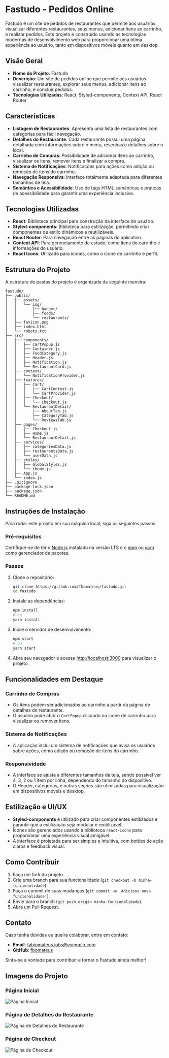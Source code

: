 # Fastudo - Pedidos Online

Fastudo é um site de pedidos de restaurantes que permite aos usuários visualizar diferentes restaurantes, seus menus, adicionar itens ao carrinho, e realizar pedidos. Este projeto é construído usando as tecnologias modernas de desenvolvimento web para proporcionar uma ótima experiência ao usuário, tanto em dispositivos móveis quanto em desktop.

## Visão Geral

- **Nome do Projeto**: Fastudo
- **Descrição**: Um site de pedidos online que permite aos usuários visualizar restaurantes, explorar seus menus, adicionar itens ao carrinho, e concluir pedidos.
- **Tecnologias Utilizadas**: React, Styled-components, Context API, React Router

## Características

- **Listagem de Restaurantes**: Apresenta uma lista de restaurantes com categorias para fácil navegação.
- **Detalhes do Restaurante**: Cada restaurante possui uma página detalhada com informações sobre o menu, resenhas e detalhes sobre o local.
- **Carrinho de Compras**: Possibilidade de adicionar itens ao carrinho, visualizar os itens, remover itens e finalizar a compra.
- **Sistema de Notificações**: Notificações para ações como adição ou remoção de itens do carrinho.
- **Navegação Responsiva**: Interface totalmente adaptada para diferentes tamanhos de tela.
- **Semântica e Acessibilidade**: Uso de tags HTML semânticas e práticas de acessibilidade para garantir uma experiência inclusiva.

## Tecnologias Utilizadas

- **React**: Biblioteca principal para construção da interface do usuário.
- **Styled-components**: Biblioteca para estilização, permitindo criar componentes de estilo dinâmicos e reutilizáveis.
- **React Router**: Para navegação entre as páginas do aplicativo.
- **Context API**: Para gerenciamento de estado, como itens do carrinho e informações do usuário.
- **React Icons**: Utilizado para ícones, como o ícone de carrinho e perfil.

## Estrutura do Projeto

A estrutura de pastas do projeto é organizada da seguinte maneira:

```
fastudo/
├── public/
│   ├── assets/
│   │   └── img/
│   │       ├── banner/
│   │       ├── foods/
│   │       └── restaurants/
│   ├── favicon.png
│   ├── index.html
│   └── robots.txt
├── src/
│   ├── components/
│   │   ├── CartPopup.js
│   │   ├── Container.js
│   │   ├── FoodCategory.js
│   │   ├── Header.js
│   │   ├── Notification.js
│   │   └── RestaurantCard.js
│   ├── context/
│   │   └── NotificationProvider.js
│   ├── features/
│   │   ├── Cart/
│   │   │   ├── CartContext.js
│   │   │   └── CartProvider.js
│   │   ├── Checkout/
│   │   │   └── Checkout.js
│   │   └── RestaurantDetail/
│   │       ├── AboutTab.js
│   │       ├── CategoryTab.js
│   │       └── ReviewsTab.js
│   ├── pages/
│   │   ├── Checkout.js
│   │   ├── Home.js
│   │   └── RestaurantDetail.js
│   ├── services/
│   │   ├── categoriesData.js
│   │   ├── restaurantsData.js
│   │   └── userData.js
│   ├── styles/
│   │   ├── GlobalStyles.js
│   │   └── theme.js
│   ├── App.js
│   └── index.js
├── .gitignore
├── package-lock.json
├── package.json
└── README.md
```

## Instruções de Instalação

Para rodar este projeto em sua máquina local, siga os seguintes passos:

### Pré-requisitos

Certifique-se de ter o [Node.js](https://nodejs.org/) instalado na versão LTS e o [npm](https://www.npmjs.com/) ou [yarn](https://yarnpkg.com/) como gerenciador de pacotes.

### Passos

1. Clone o repositório:

   ```bash
   git clone https://github.com/fbomateus/fastudo.git
   cd fastudo
   ```

2. Instale as dependências:

   ```bash
   npm install
   # ou
   yarn install
   ```

3. Inicie o servidor de desenvolvimento:

   ```bash
   npm start
   # ou
   yarn start
   ```

4. Abra seu navegador e acesse [http://localhost:3000](http://localhost:3000) para visualizar o projeto.

## Funcionalidades em Destaque

### Carrinho de Compras
- Os itens podem ser adicionados ao carrinho a partir da página de detalhes do restaurante.
- O usuário pode abrir o `CartPopup` clicando no ícone de carrinho para visualizar ou remover itens.

### Sistema de Notificações
- A aplicação inclui um sistema de notificações que avisa os usuários sobre ações, como adição ou remoção de itens do carrinho.

### Responsividade
- A interface se ajusta a diferentes tamanhos de tela, sendo possível ver 4, 3, 2 ou 1 item por linha, dependendo do tamanho do dispositivo.
- O Header, categorias, e outras seções são otimizadas para visualização em dispositivos móveis e desktop.

## Estilização e UI/UX
- **Styled-components** é utilizado para criar componentes estilizados e garantir que a estilização seja modular e reutilizável.
- Ícones são gerenciados usando a biblioteca `react-icons` para proporcionar uma experiência visual amigável.
- A interface é projetada para ser simples e intuitiva, com botões de ação claros e feedback visual.

## Como Contribuir

1. Faça um fork do projeto.
2. Crie uma branch para sua funcionalidade (`git checkout -b minha-funcionalidade`).
3. Faça o commit de suas mudanças (`git commit -m 'Adiciona nova funcionalidade'`).
4. Envie para o branch (`git push origin minha-funcionalidade`).
5. Abra um Pull Request.

## Contato

Caso tenha dúvidas ou queira colaborar, entre em contato:
- **Email**: fabiomateus.jobs@exemplo.com
- **GitHub**: [fbomateus](https://github.com/fbomateus)

Sinta-se à vontade para contribuir e tornar o Fastudo ainda melhor!

## Imagens do Projeto

### Página Inicial

![Página Inicial](public/assets/img/home.png)

### Página de Detalhes do Restaurante

![Página de Detalhes do Restaurante](public/assets/img/restaurant_detail.png)

### Página de Checkout

![Página de Checkout](public/assets/img/checkout.png)